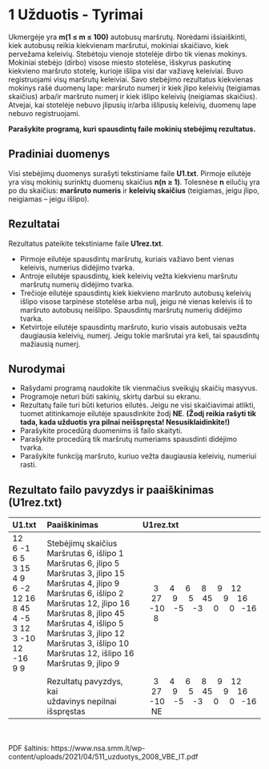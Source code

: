 # 1 Užduotis - Tyrimai
Ukmergėje yra <b>m(1 ≤ m ≤ 100)</b> autobusų maršrutų. Norėdami išsiaiškinti, kiek autobusų reikia kiekvienam maršrutui, mokiniai skaičiavo, kiek pervežama
keleivių. Stebėtoju vienoje stotelėje dirbo tik vienas mokinys. Mokiniai stebėjo (dirbo) visose miesto stotelėse, išskyrus paskutinę kiekvieno maršruto stotelę,
kurioje išlipa visi dar važiavę keleiviai. Buvo registruojami visų maršrutų keleiviai. Savo stebėjimo rezultatus kiekvienas mokinys rašė duomenų lape:
maršruto numerį ir kiek įlipo keleivių (teigiamas skaičius) arba/ir maršruto numerį ir kiek išlipo keleivių (neigiamas skaičius). Atvejai, kai stotelėje nebuvo
įlipusių ir/arba išlipusių keleivių, duomenų lape nebuvo registruojami. 

<b>Parašykite programą, kuri spausdintų faile mokinių stebėjimų rezultatus.</b>
## Pradiniai duomenys
Visi stebėjimų duomenys surašyti tekstiniame faile <b>U1.txt</b>. Pirmoje eilutėje yra visų mokinių surinktų
duomenų skaičius <b>n(n ≥ 1)</b>. Tolesnėse <b>n</b> eilučių yra po du skaičius: <b>maršruto numeris</b> ir <b>keleivių skaičius</b>
(teigiamas, jeigu įlipo, neigiamas – jeigu išlipo).

## Rezultatai
Rezultatus pateikite tekstiniame faile <b>U1rez.txt</b>.
  - Pirmoje eilutėje spausdintų maršrutų, kuriais važiavo bent vienas keleivis, numerius didėjimo tvarka.
  - Antroje eilutėje spausdintų, kiek keleivių vežta kiekvienu maršrutu maršrutų numerių didėjimo tvarka.
  - Trečioje eilutėje spausdintų kiek kiekvieno maršruto autobusų keleivių išlipo visose tarpinėse stotelėse arba nulį, jeigu nė vienas keleivis iš to maršruto autobusų neišlipo. Spausdintų maršrutų numerių didėjimo tvarka.
  - Ketvirtoje eilutėje spausdintų maršruto, kurio visais autobusais vežta daugiausia keleivių, numerį. Jeigu tokie maršrutai yra keli, tai spausdintų mažiausią numerį. 

## Nurodymai
  - Rašydami programą naudokite tik vienmačius sveikųjų skaičių masyvus.
  - Programoje neturi būti sakinių, skirtų darbui su ekranu.
  - Rezultatų faile turi būti keturios eilutės. Jeigu ne visi skaičiavimai atlikti, tuomet atitinkamoje eilutėje spausdinkite žodį <b>NE</b>. <b>(Žodį reikia rašyti tik tada, kada užduotis yra pilnai neišspręsta! Nesusiklaidinkite!)</b>
  - Parašykite procedūrą duomenims iš failo skaityti.
  - Parašykite procedūrą tik maršrutų numeriams spausdinti didėjimo tvarka.
  - Parašykite funkciją maršruto, kuriuo vežta daugiausia keleivių, numeriui rasti. 

## Rezultato failo pavyzdys ir paaiškinimas (U1rez.txt)
U1.txt | Paaiškinimas | U1rez.txt |
|:-|:-|:-|
12</br>6 -1</br>6 5</br>3 15</br>4 9</br>6 -2</br>12 16</br>8 45</br>4 -5</br>3 12</br>3 -10</br>12 -16</br>9 9 | Stebėjimų skaičius</br>Maršrutas 6, išlipo 1</br>Maršrutas 6, įlipo 5</br>Maršrutas 3, įlipo 15</br>Maršrutas 4, įlipo 9</br>Maršrutas 6, išlipo 2</br>Maršrutas 12, įlipo 16</br>Maršrutas 8, įlipo 45</br>Maršrutas 4, išlipo 5</br>Maršrutas 3, įlipo 12</br>Maršrutas 3, išlipo 10</br>Maršrutas 12, išlipo 16</br>Maršrutas 9, įlipo 9 |&nbsp;&nbsp;&nbsp;&nbsp;&nbsp;3&nbsp;&nbsp;&nbsp;&nbsp;&nbsp;4&nbsp;&nbsp;&nbsp;&nbsp;&nbsp;6&nbsp;&nbsp;&nbsp;&nbsp;&nbsp;8&nbsp;&nbsp;&nbsp;&nbsp;&nbsp;9&nbsp;&nbsp;&nbsp;&nbsp;12</br>&nbsp;&nbsp;&nbsp;&nbsp;27&nbsp;&nbsp;&nbsp;&nbsp;&nbsp;9&nbsp;&nbsp;&nbsp;&nbsp;&nbsp;5&nbsp;&nbsp;&nbsp;&nbsp;45&nbsp;&nbsp;&nbsp;&nbsp;&nbsp;9&nbsp;&nbsp;&nbsp;&nbsp;16</br>&nbsp;&nbsp;&nbsp;-10&nbsp;&nbsp;&nbsp;&nbsp;-5&nbsp;&nbsp;&nbsp;&nbsp;-3&nbsp;&nbsp;&nbsp;&nbsp;&nbsp;0&nbsp;&nbsp;&nbsp;&nbsp;&nbsp;0&nbsp;&nbsp;&nbsp;-16</br>&nbsp;&nbsp;&nbsp;&nbsp;&nbsp;8
||Rezultatų pavyzdys, kai</br> uždavinys nepilnai išspręstas|&nbsp;&nbsp;&nbsp;&nbsp;&nbsp;3&nbsp;&nbsp;&nbsp;&nbsp;&nbsp;4&nbsp;&nbsp;&nbsp;&nbsp;&nbsp;6&nbsp;&nbsp;&nbsp;&nbsp;&nbsp;8&nbsp;&nbsp;&nbsp;&nbsp;&nbsp;9&nbsp;&nbsp;&nbsp;&nbsp;12</br>&nbsp;&nbsp;&nbsp;&nbsp;27&nbsp;&nbsp;&nbsp;&nbsp;&nbsp;9&nbsp;&nbsp;&nbsp;&nbsp;&nbsp;5&nbsp;&nbsp;&nbsp;&nbsp;45&nbsp;&nbsp;&nbsp;&nbsp;&nbsp;9&nbsp;&nbsp;&nbsp;&nbsp;16</br>&nbsp;&nbsp;&nbsp;-10&nbsp;&nbsp;&nbsp;&nbsp;-5&nbsp;&nbsp;&nbsp;&nbsp;-3&nbsp;&nbsp;&nbsp;&nbsp;&nbsp;0&nbsp;&nbsp;&nbsp;&nbsp;&nbsp;0&nbsp;&nbsp;&nbsp;-16</br>&nbsp;&nbsp;&nbsp;&nbsp;NE
</br>
</br>
PDF šaltinis: https://www.nsa.smm.lt/wp-content/uploads/2021/04/511_uzduotys_2008_VBE_IT.pdf
